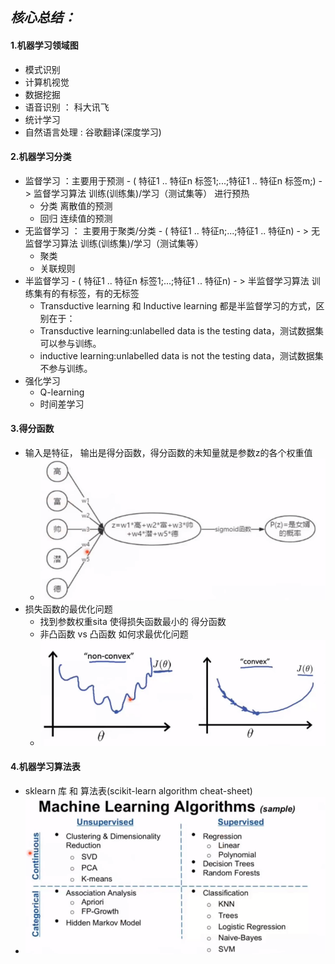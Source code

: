## ***核心总结：***  
#### 1.机器学习领域图  
   - 模式识别
   - 计算机视觉
   - 数据挖掘
   - 语音识别 ： 科大讯飞
   - 统计学习
   - 自然语言处理 : 谷歌翻译(深度学习)
   
#### 2.机器学习分类
   - 监督学习 ：主要用于预测 - ( 特征1 .. 特征n 标签1;...;特征1 .. 特征n 标签m;) - > 监督学习算法  训练(训练集)/学习（测试集等） 进行预热 
	 - 分类  离散值的预测
	 - 回归  连续值的预测
   - 无监督学习 ： 主要用于聚类/分类  - ( 特征1 .. 特征n;...;特征1 .. 特征n) - > 无监督学习算法  训练(训练集)/学习（测试集等） 
     - 聚类
	 - 关联规则
   - 半监督学习  - ( 特征1 .. 特征n 标签1;...;特征1 .. 特征n) - > 半监督学习算法  训练集有的有标签，有的无标签 
     - Transductive learning 和 Inductive learning 都是半监督学习的方式，区别在于：
     - Transductive learning:unlabelled data is the testing data，测试数据集可以参与训练。
     - inductive learning:unlabelled data is not the testing data，测试数据集不参与训练。
   - 强化学习
     - Q-learning
	 - 时间差学习

#### 3.得分函数
   - 输入是特征， 输出是得分函数，得分函数的未知量就是参数z的各个权重值
      - ![得分函数](https://github.com/harveyhwliu/Machine_Learning_Repository/blob/master/LearningDemo/001math/image/1_score_function.png?raw=true)  
   - 损失函数的最优化问题
      - 找到参数权重sita 使得损失函数最小的 得分函数
	  - 非凸函数 vs 凸函数  如何求最优化问题
      - ![损失函数的最优化问题](https://github.com/harveyhwliu/Machine_Learning_Repository/blob/master/LearningDemo/001math/image/2_loss_function.png?raw=true)
	  
#### 4.机器学习算法表
   - sklearn 库 和 算法表(scikit-learn algorithm cheat-sheet)
   - ![机器学习算法表](https://github.com/harveyhwliu/Machine_Learning_Repository/blob/master/LearningDemo/001math/image/3_MLA.png?raw=true)
   
